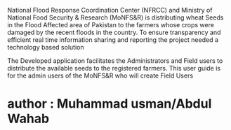 National Flood Response Coordination Center (NFRCC) and Ministry of National Food Security &
Research (MoNFS&R) is distributing wheat Seeds in the Flood Affected area of Pakistan to the farmers whose
crops were damaged by the recent floods in the country. To ensure transparency and efficient real time
information sharing and reporting the project needed a technology based solution

The Developed application facilitates the Administrators and Field users to distribute the available
seeds to the registered farmers. This user guide is for the admin users of the MoNFS&R who will create Field
Users

# author : Muhammad usman/Abdul Wahab
